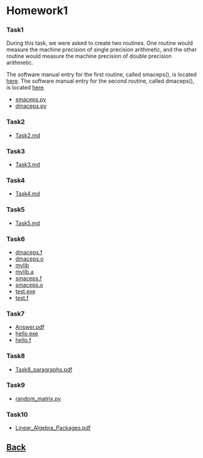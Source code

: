 # Homework1<br>

### Task1
During this task, we were asked to create two routines. One routine would measure the machine
precision of single precision arithmetic, and the other routine would measure the machine
precision of double precision arithmetic.

The software manual entry for the first routine, called smaceps(), is located [here](../../software_manual/smaceps/smaceps.md).
The software manual entry for the second routine, called dmaceps(), is located [here](../../software_manual/dmaceps/dmaceps.md).


- [smaceps.py](Task1/smaceps.py)
- [dmaceps.py](Task1/dmaceps.py)

### Task2
- [Task2.md](Task2/Task2.md)

### Task3
- [Task3.md](Task3/Task3.md)

### Task4
- [Task4.md](Task4/Task4.md)

### Task5
- [Task5.md](Task5/Task5.md)

### Task6
- [dmaceps.f](Task6/dmaceps.f)
- [dmaceps.o](Task6/dmaceps.o)
- [mylib](Task6/mylib)
- [mylib.a](Task6/mylib.a)
- [smaceps.f](Task6/smaceps.f)
- [smaceps.o](Task6/smaceps.o)
- [test.exe](Task6/test.exe)
- [test.f](Task6/test.f)

### Task7
- [Answer.pdf](Task7/Answer.pdf)
- [hello.exe](Task7/hello.exe)
- [hello.f](Task7/hello.f)

### Task8
- [Task8_paragraphs.pdf](Task8/Answer.pdf)

### Task9
- [random_matrix.py](Task9/random_matrix.py)

### Task10
- [Linear_Algebra_Packages.pdf](Task10/Linear_Algebra_Packages.pdf)

## [Back](../)